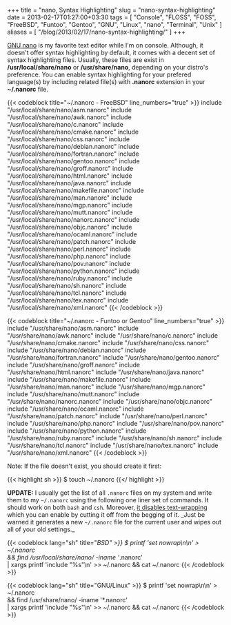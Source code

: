 +++
title = "nano, Syntax Highlighting"
slug = "nano-syntax-highlighting"
date = 2013-02-17T01:27:00+03:30
tags = [ "Console", "FLOSS", "FOSS", "FreeBSD", "Funtoo", "Gentoo", "GNU", "Linux", "nano", "Terminal", "Unix" ]
aliases = [ "/blog/2013/02/17/nano-syntax-highlighting/" ]
+++

[GNU nano](http://www.nano-editor.org/) is my favorite text editor while I'm on console. Although, it doesn't offer syntax highlighting by default, it comes with a decent set of syntax highlighting files. Usually, these files are exist in __/usr/local/share/nano__ or __/usr/share/nano__, depending on your distro's preference. You can enable syntax highlighting for your prefered language(s) by including related file(s) with __.nanorc__ extension in your __~/.nanorc__ file.

{{< codeblock title="~/.nanorc - FreeBSD" line_numbers="true" >}}
include "/usr/local/share/nano/asm.nanorc"
include "/usr/local/share/nano/awk.nanorc"
include "/usr/local/share/nano/c.nanorc"
include "/usr/local/share/nano/cmake.nanorc"
include "/usr/local/share/nano/css.nanorc"
include "/usr/local/share/nano/debian.nanorc"
include "/usr/local/share/nano/fortran.nanorc"
include "/usr/local/share/nano/gentoo.nanorc"
include "/usr/local/share/nano/groff.nanorc"
include "/usr/local/share/nano/html.nanorc"
include "/usr/local/share/nano/java.nanorc"
include "/usr/local/share/nano/makefile.nanorc"
include "/usr/local/share/nano/man.nanorc"
include "/usr/local/share/nano/mgp.nanorc"
include "/usr/local/share/nano/mutt.nanorc"
include "/usr/local/share/nano/nanorc.nanorc"
include "/usr/local/share/nano/objc.nanorc"
include "/usr/local/share/nano/ocaml.nanorc"
include "/usr/local/share/nano/patch.nanorc"
include "/usr/local/share/nano/perl.nanorc"
include "/usr/local/share/nano/php.nanorc"
include "/usr/local/share/nano/pov.nanorc"
include "/usr/local/share/nano/python.nanorc"
include "/usr/local/share/nano/ruby.nanorc"
include "/usr/local/share/nano/sh.nanorc"
include "/usr/local/share/nano/tcl.nanorc"
include "/usr/local/share/nano/tex.nanorc"
include "/usr/local/share/nano/xml.nanorc"
{{< /codeblock >}}

{{< codeblock title="~/.nanorc - Funtoo or Gentoo" line_numbers="true" >}}
include "/usr/share/nano/asm.nanorc"
include "/usr/share/nano/awk.nanorc"
include "/usr/share/nano/c.nanorc"
include "/usr/share/nano/cmake.nanorc"
include "/usr/share/nano/css.nanorc"
include "/usr/share/nano/debian.nanorc"
include "/usr/share/nano/fortran.nanorc"
include "/usr/share/nano/gentoo.nanorc"
include "/usr/share/nano/groff.nanorc"
include "/usr/share/nano/html.nanorc"
include "/usr/share/nano/java.nanorc"
include "/usr/share/nano/makefile.nanorc"
include "/usr/share/nano/man.nanorc"
include "/usr/share/nano/mgp.nanorc"
include "/usr/share/nano/mutt.nanorc"
include "/usr/share/nano/nanorc.nanorc"
include "/usr/share/nano/objc.nanorc"
include "/usr/share/nano/ocaml.nanorc"
include "/usr/share/nano/patch.nanorc"
include "/usr/share/nano/perl.nanorc"
include "/usr/share/nano/php.nanorc"
include "/usr/share/nano/pov.nanorc"
include "/usr/share/nano/python.nanorc"
include "/usr/share/nano/ruby.nanorc"
include "/usr/share/nano/sh.nanorc"
include "/usr/share/nano/tcl.nanorc"
include "/usr/share/nano/tex.nanorc"
include "/usr/share/nano/xml.nanorc"
{{< /codeblock >}}

Note: If the file doesn't exist, you should create it first:

{{< highlight sh >}}
$ touch ~/.nanorc
{{</ highlight >}}

<!--more-->

**UPDATE:** I usually get the list of all <code>.nanorc</code> files on my system and write them to my <code>~/.nanorc</code> using the following one liner set of commands. It should work on both <code>bash</code> and <code>csh</code>. Moreover, [it disables text-wrapping](/blog/nano-do-not-wrap-text/) which you can enable by cutting it off from the begging of it. _Just be warned it generates a new <code>~/.nanorc</code> file for the current user and wipes out all of your old settings._

{{< codeblock lang="sh" title="*BSD" >}}
$ printf 'set nowrap\n\n' > ~/.nanorc \
    && find /usr/local/share/nano/ -iname '*.nanorc' \
    | xargs printf 'include "%s"\n' >> ~/.nanorc && cat ~/.nanorc
{{< /codeblock >}}

{{< codeblock lang="sh" title="GNU/Linux" >}}
$ printf 'set nowrap\n\n' > ~/.nanorc \
    && find /usr/share/nano/ -iname '*.nanorc' \
    | xargs printf 'include "%s"\n' >> ~/.nanorc && cat ~/.nanorc
{{< /codeblock >}}
